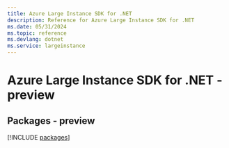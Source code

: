```yaml
---
title: Azure Large Instance SDK for .NET
description: Reference for Azure Large Instance SDK for .NET
ms.date: 05/31/2024
ms.topic: reference
ms.devlang: dotnet
ms.service: largeinstance
---
```

# Azure Large Instance SDK for .NET - preview
## Packages - preview
[!INCLUDE [packages](large-instance-index.md)]